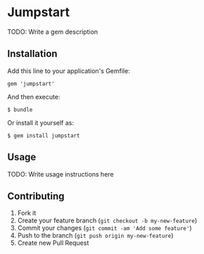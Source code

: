 # Jumpstart

TODO: Write a gem description

## Installation

Add this line to your application's Gemfile:

    gem 'jumpstart'

And then execute:

    $ bundle

Or install it yourself as:

    $ gem install jumpstart

## Usage

TODO: Write usage instructions here

## Contributing

1. Fork it
2. Create your feature branch (`git checkout -b my-new-feature`)
3. Commit your changes (`git commit -am 'Add some feature'`)
4. Push to the branch (`git push origin my-new-feature`)
5. Create new Pull Request
